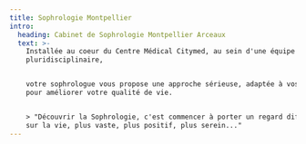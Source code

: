 ```yaml
---
title: Sophrologie Montpellier
intro:
  heading: Cabinet de Sophrologie Montpellier Arceaux
  text: >-
    Installée au coeur du Centre Médical Citymed, au sein d'une équipe
    pluridisciplinaire,


    votre sophrologue vous propose une approche sérieuse, adaptée à vos besoins,
    pour améliorer votre qualité de vie.


    > "Découvrir la Sophrologie, c'est commencer à porter un regard différent
    sur la vie, plus vaste, plus positif, plus serein..."
---
```


